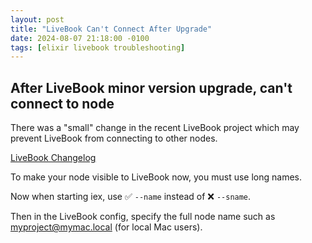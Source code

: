 ```yaml
---
layout: post
title: "LiveBook Can't Connect After Upgrade"
date: 2024-08-07 21:18:00 -0100
tags: [elixir livebook troubleshooting]
---
```


## After LiveBook minor version upgrade, can't connect to node

There was a "small" change in the recent LiveBook project which
may prevent LiveBook from connecting to other nodes.

[LiveBook Changelog](https://github.com/livebook-dev/livebook/blob/v0.13.3/CHANGELOG.md?plain=1#L66)

To make your node visible to LiveBook now, you must use
long names.

Now when starting iex, use ✅ `--name` instead of ❌ `--sname`.

Then in the LiveBook config, specify the full node name such as myproject@mymac.local (for local Mac users).

